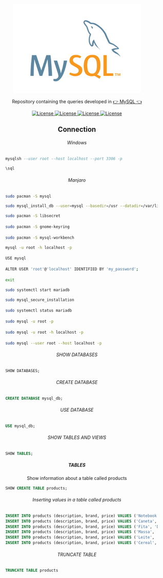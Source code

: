 <p align="center"><img src="mysql.svg" width="400"></p>

<p align="center">Repository containing the queries developed in <a href="https://www.mysql.com/">👉 MySQL 👈</a></p>

<p align="center">
    <a href="https://opensource.org/licenses/MIT">
        <img alt="License" src="https://img.shields.io/badge/License-MIT-yellow.svg">
    </a>
    <a href="#">
        <img alt="License" src="https://img.shields.io/github/languages/count/Adath/MySQL">
    </a>
    <a href="#">
        <img alt="License" src="https://img.shields.io/github/last-commit/Adath/MySQL">
    </a>
    <a href="#">
        <img alt="License" src="https://img.shields.io/github/followers/Adath?style=social">
    </a>
</p>

<h2 align="center">Connection</h2>

<h6 align="center">Windows</h6>

```sql
    mysqlsh --user root --host localhost --port 3306 -p
```

```sql
    \sql
```

<h6 align="center">Manjaro</h6>

```bash
    sudo pacman -S mysql
```

```bash
    sudo mysql_install_db --user=mysql --basedir=/usr --datadir=/var/lib/mysql
```

```bash
    sudo pacman -S libsecret

    sudo pacman -S gnome-keyring

    sudo pacman -S mysql-workbench
```

```bash
    mysql -u root -h localhost -p

    USE mysql

    ALTER USER 'root'@'localhost' IDENTIFIED BY 'my_password';

    exit
```

```bash
    sudo systemctl start mariadb
```

```bash
    sudo mysql_secure_installation

    sudo systemctl status mariadb

    sudo mysql -u root -p

    sudo mysql -u root -h localhost -p

    sudo mysql --user root --host localhost -p
```

<h6 align="center">SHOW DATABASES</h6>

```sql
    SHOW DATABASES;
```

<h6 align="center">CREATE DATABASE</h6>

```sql
    CREATE DATABASE mysql_db;
```

<h6 align="center">USE DATABASE</h6>

```sql
    USE mysql_db;
```

<h6 align="center">SHOW TABLES AND VIEWS</h6>

```sql
    SHOW TABLES;
```

<h5 align="center">TABLES</h5>

<p align="center">Show information about a table called products</p>

```sql
    SHOW CREATE TABLE products;
```

<h6 align="center">Inserting values in a table called products</h6>

```sql
    INSERT INTO products (description, brand, price) VALUES ('Notebook', 'LeNovo', 1500);
    INSERT INTO products (description, brand, price) VALUES ('Caneta', 'Bic', 2);
    INSERT INTO products (description, brand, price) VALUES ('Fita', 'Durex', 10);
    INSERT INTO products (description, brand, price) VALUES ('Massa', 'Miojo', 2);
    INSERT INTO products (description, brand, price) VALUES ('Leite', 'Ninho', 12);
    INSERT INTO products (description, brand, price) VALUES ('Cereal', 'Sucrilhos', 20);
```

<h6 align="center">TRUNCATE TABLE</h6>

```sql
    TRUNCATE TABLE products
```